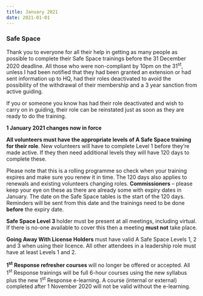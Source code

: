 ```yaml
---
title: January 2021
date: 2021-01-01
---
```

### Safe Space

Thank you to everyone for all their help in getting as many people as possible to complete their Safe Space trainings before the 31 December 2020 deadline. All those who were non-compliant by 10pm on the 31<sup>st</sup>, unless I had been notified that they had been granted an extension or had sent information up to HQ, had their roles deactivated to avoid the possibility of the withdrawal of their membership and a 3 year sanction from active guiding.

If you or someone you know has had their role deactivated and wish to carry on in guiding, their role can be reinstated just as soon as they are ready to do the training.

<strong>1 January 2021 changes now in force</strong>

<strong>All volunteers must have the appropriate levels of A Safe Space training for their role</strong>. New volunteers will have to complete Level 1 before they’re made active. If they then need additional levels they will have 120 days to complete these.

Please note that this is a rolling programme so check when your training expires and make sure you renew it in time. The 120 days also applies to renewals and existing volunteers changing roles. <strong>Commissioners</strong> – please keep your eye on these as there are already some with expiry dates in January. The date on the Safe Space tables is the start of the 120 days. Reminders will be sent from this date and the trainings need to be done <strong>before</strong> the expiry date.

<strong>Safe Space Level 3 </strong>holder must be present at all meetings, including virtual. If there is no-one available to cover this then a meeting <strong>must not</strong> take place.

<strong>Going Away With License Holders </strong>must have valid A Safe Space Levels 1, 2 and 3 when using their licence. All other attendees in a leadership role must have at least Levels 1 and 2.

<strong>1<sup>st</sup> Response refresher courses </strong>will no longer be offered or accepted. All 1<sup>st</sup> Response trainings will be full 6-hour courses using the new syllabus plus the new 1<sup>st</sup> Response e-learning. A course (internal or external) completed after 1 November 2020 will not be valid without the e-learning.